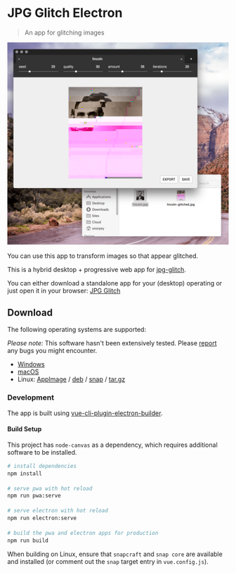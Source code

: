 # JPG Glitch Electron

> An app for glitching images

![Windows Screenshot](assets/screenshots/mac/01.png)

You can use this app to transform images so that appear glitched.

This is a hybrid desktop + progressive web app for [jpg-glitch](https://snorpey.github.io/jpg-glitch).

You can either download a standalone app for your (desktop) operating or just open it in your browser: [
JPG Glitch](https://snorpey.github.io/jpg-glitch-electron)

## Download
The following operating systems are supported:

_Please note:_ This software hasn't been extensively tested. Please [report](../../issues) any bugs you might encounter.

* [Windows](https://github.com/snorpey/jpg-glitch-electron/releases/download/v0.1.2/JPG.Glitch.Setup.0.1.2.exe)
* [macOS](https://github.com/snorpey/jpg-glitch-electron/releases/download/v0.1.2/JPG.Glitch-0.1.2.dmg)
* Linux: [AppImage](https://github.com/snorpey/jpg-glitch-electron/releases/download/v0.1.2/JPG.Glitch-0.1.2.AppImage) / [deb](https://github.com/snorpey/jpg-glitch-electron/releases/download/v0.1.2/jpg-glitch-electron_0.1.2_amd64.deb) / [snap](https://github.com/snorpey/jpg-glitch-electron/releases/download/v0.1.2/jpg-glitch-electron_0.1.2_amd64.snap) / [tar.gz](https://github.com/snorpey/jpg-glitch-electron/releases/download/v0.1.2/jpg-glitch-electron-0.1.2.tar.gz)


### Development

The app is built using [vue-cli-plugin-electron-builder](https://nklayman.github.io/vue-cli-plugin-electron-builder).

#### Build Setup

This project has `node-canvas` as a dependency, which requires additional software to be installed.

``` bash
# install dependencies
npm install

# serve pwa with hot reload
npm run pwa:serve

# serve electron with hot reload
npm run electron:serve

# build the pwa and electron apps for production
npm run build

``` 

When building on Linux, ensure that `snapcraft` and `snap core` are available and installed (or comment out the `snap` target entry in `vue.config.js`).
